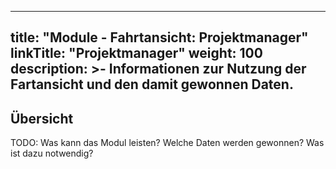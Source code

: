 
---
title: "Module - Fahrtansicht: Projektmanager"
linkTitle: "Projektmanager"
weight: 100
description: >-
     Informationen zur Nutzung der Fartansicht und den damit gewonnen Daten.
---

## Übersicht

TODO: Was kann das Modul leisten? Welche Daten werden gewonnen? Was ist dazu notwendig?